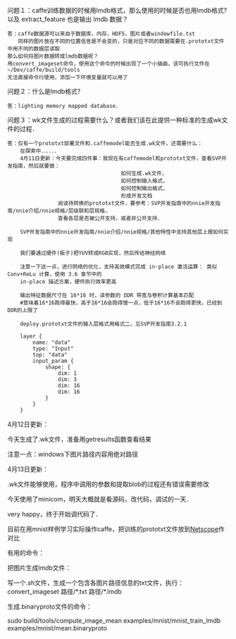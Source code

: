 问题１：caffe训练数据的时候用lmdb格式，那么使用的时候是否也用lmdb格式?以及 extract_feature 也是输出 lmdb 数据？

    答：caffe数据源可以来自于数据库，内存，HDF5，图片或者windowfile.txt
    　　同样的图片放在不同的位置信息是不会变的，只是对应不同的数据需要在.prototxt文件中用不同的数据层读取
    那么如何将图片数据转成lmdb数据呢？
    用convert_imageset命令，使用这个命令的时候出现了一个小插曲，该可执行文件在~/Dev/caffe/build/tools
    无法直接命令行使用，添加一下环境变量就可以用了
    
问题２：什么是lmdb格式?

    答：lighting memory mapped database．

问题３：wk文件生成的过程需要什么？或者我们该在此提供一种标准的生成wk文件的过程．

    答：仅有一个prototxt部署文件和.caffemodel能否生成.wk文件，还需要什么：
        在探索中．．．．．．
        4月11日更新：今天要完成四件事：我现在有caffemodel和prototxt文件，查看SVP开发指南，然后就要做：
                                        如何生成.wk文件，
                                        如何控制输入格式，
                                        如何控制输出格式，
                                        形成开发文档
                    阅读待转换的prototxt文件，要参考：SVP开发指南中的nnie开发指南/nnie介绍/nnie规格/层级联和层规格，
                    查看各层是否被公开支持，或者非公开支持．
                    
        SVP开发指南中的nnie开发指南/nnie介绍/nnie规格/其他特性中支持其他层上报如何实现
        
        我们要通过硬件(板子)把YUV转成RGB实现，然后传给神经网络
        
        注意一下这一点，进行网络的优化，支持高效模式完成 in-place 激活运算： 类似 Conv+ReLu 计算，使用 3.6 章节中的
        in-place 描述方案，硬件执行效率更高
        
        输出特征数据尺寸在 16*16 时，读参数的 DDR 带宽与卷积计算基本匹配
        #意味着16*16跑得最快，高于16*16会跑得慢一点，低于16*16不会跑得更快，已经到DDR的上限了
        
        deploy.prototxt文件的输入层格式用格式二，见SVP开发指南3.2.1
        
        layer {
            name: "data"
            type: "Input"
            top: "data"
            input_param { 
                shape: {
                    dim: 1
                    dim: 3
                    dim: 16
                    dim: 16 
                }
            }
        }
        
        
4月12日更新：
        
今天生成了.wk文件，准备用getresults函数查看结果
        
注意一点：windows下图片路径内容用绝对路径

4月13日更新：

.wk文件能够使用，程序中调用的参数和提取blob的过程还有错误需要修改

今天使用了minicom，明天大概就是看源码，改代码，调试的一天．

very happy，终于开始调代码了．


目前在用mnist样例学习实际操作caffe，把训练的prototxt文件放到[Netscope](http://ethereon.github.io/netscope/#/editor)作对比

有用的命令：

把图片生成lmdb文件：

写一个.sh文件，生成一个包含各图片路径信息的txt文件，执行：convert_imageset 路径/\*.txt 路径/*.lmdb

生成.binaryproto文件的命令：

sudo build/tools/compute_image_mean examples/mnist/mnist_train_lmdb examples/mnist/mean.binaryproto
